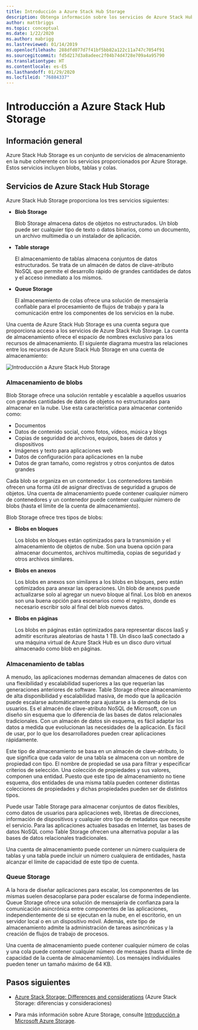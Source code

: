 ```yaml
---
title: Introducción a Azure Stack Hub Storage
description: Obtenga información sobre los servicios de Azure Stack Hub Storage.
author: mattbriggs
ms.topic: conceptual
ms.date: 1/22/2020
ms.author: mabrigg
ms.lastreviewed: 01/14/2019
ms.openlocfilehash: 288dfd077d7f41bf5bb82a122c11a747c7054f91
ms.sourcegitcommit: fd5d217d3a8adeec2f04b74d4728e709a4a95790
ms.translationtype: HT
ms.contentlocale: es-ES
ms.lasthandoff: 01/29/2020
ms.locfileid: "76884337"
---
```

# <a name="introduction-to-azure-stack-hub-storage"></a>Introducción a Azure Stack Hub Storage

## <a name="overview"></a>Información general

Azure Stack Hub Storage es un conjunto de servicios de almacenamiento en la nube coherente con los servicios proporcionados por Azure Storage. Estos servicios incluyen blobs, tablas y colas.

## <a name="azure-stack-hub-storage-services"></a>Servicios de Azure Stack Hub Storage

Azure Stack Hub Storage proporciona los tres servicios siguientes:

- **Blob Storage**

    Blob Storage almacena datos de objetos no estructurados. Un blob puede ser cualquier tipo de texto o datos binarios, como un documento, un archivo multimedia o un instalador de aplicación.

- **Table storage**

    El almacenamiento de tablas almacena conjuntos de datos estructurados. Se trata de un almacén de datos de clave-atributo NoSQL que permite el desarrollo rápido de grandes cantidades de datos y el acceso inmediato a los mismos.

- **Queue Storage**

    El almacenamiento de colas ofrece una solución de mensajería confiable para el procesamiento de flujos de trabajo y para la comunicación entre los componentes de los servicios en la nube.

Una cuenta de Azure Stack Hub Storage es una cuenta segura que proporciona acceso a los servicios de Azure Stack Hub Storage. La cuenta de almacenamiento ofrece el espacio de nombres exclusivo para los recursos de almacenamiento. El siguiente diagrama muestra las relaciones entre los recursos de Azure Stack Hub Storage en una cuenta de almacenamiento:

![Introducción a Azure Stack Hub Storage](media/azure-stack-storage-overview/AzureStackStorageOverview.png)

### <a name="blob-storage"></a>Almacenamiento de blobs

Blob Storage ofrece una solución rentable y escalable a aquellos usuarios con grandes cantidades de datos de objetos no estructurados para almacenar en la nube. Use esta característica para almacenar contenido como:

- Documentos
- Datos de contenido social, como fotos, vídeos, música y blogs
- Copias de seguridad de archivos, equipos, bases de datos y dispositivos
- Imágenes y texto para aplicaciones web
- Datos de configuración para aplicaciones en la nube
- Datos de gran tamaño, como registros y otros conjuntos de datos grandes

Cada blob se organiza en un contenedor. Los contenedores también ofrecen una forma útil de asignar directivas de seguridad a grupos de objetos. Una cuenta de almacenamiento puede contener cualquier número de contenedores y un contenedor puede contener cualquier número de blobs (hasta el límite de la cuenta de almacenamiento).

Blob Storage ofrece tres tipos de blobs:

- **Blobs en bloques**

    Los blobs en bloques están optimizados para la transmisión y el almacenamiento de objetos de nube. Son una buena opción para almacenar documentos, archivos multimedia, copias de seguridad y otros archivos similares.

- **Blobs en anexos**

    Los blobs en anexos son similares a los blobs en bloques, pero están optimizados para anexar las operaciones. Un blob de anexos puede actualizarse solo al agregar un nuevo bloque al final. Los blob en anexos son una buena opción para escenarios como el registro, donde es necesario escribir solo al final del blob nuevos datos.

- **Blobs en páginas**

    Los blobs en páginas están optimizados para representar discos IaaS y admitir escrituras aleatorias de hasta 1 TB. Un disco IaaS conectado a una máquina virtual de Azure Stack Hub es un disco duro virtual almacenado como blob en páginas.

### <a name="table-storage"></a>Almacenamiento de tablas

A menudo, las aplicaciones modernas demandan almacenes de datos con una flexibilidad y escalabilidad superiores a las que requerían las generaciones anteriores de software. Table Storage ofrece almacenamiento de alta disponibilidad y escalabilidad masiva, de modo que la aplicación puede escalarse automáticamente para ajustarse a la demanda de los usuarios. Es el almacén de clave-atributo NoSQL de Microsoft, con un diseño sin esquema que lo diferencia de las bases de datos relacionales tradicionales. Con un almacén de datos sin esquema, es fácil adaptar los datos a medida que evolucionan las necesidades de la aplicación. Es fácil de usar, por lo que los desarrolladores pueden crear aplicaciones rápidamente.

Este tipo de almacenamiento se basa en un almacén de clave-atributo, lo que significa que cada valor de una tabla se almacena con un nombre de propiedad con tipo. El nombre de propiedad se usa para filtrar y especificar criterios de selección. Una colección de propiedades y sus valores, componen una entidad. Puesto que este tipo de almacenamiento no tiene esquema, dos entidades de una misma tabla pueden contener distintas colecciones de propiedades y dichas propiedades pueden ser de distintos tipos.

Puede usar Table Storage para almacenar conjuntos de datos flexibles, como datos de usuarios para aplicaciones web, libretas de direcciones, información de dispositivos y cualquier otro tipo de metadatos que necesite el servicio. Para las aplicaciones actuales basadas en Internet, las bases de datos NoSQL como Table Storage ofrecen una alternativa popular a las bases de datos relacionales tradicionales.

Una cuenta de almacenamiento puede contener un número cualquiera de tablas y una tabla puede incluir un número cualquiera de entidades, hasta alcanzar el límite de capacidad de este tipo de cuenta.

### <a name="queue-storage"></a>Queue Storage

A la hora de diseñar aplicaciones para escalar, los componentes de las mismas suelen desacoplarse para poder escalarse de forma independiente. Queue Storage ofrece una solución de mensajería de confianza para la comunicación asincrónica entre componentes de las aplicaciones, independientemente de si se ejecutan en la nube, en el escritorio, en un servidor local o en un dispositivo móvil. Además, este tipo de almacenamiento admite la administración de tareas asincrónicas y la creación de flujos de trabajo de procesos.

Una cuenta de almacenamiento puede contener cualquier número de colas y una cola puede contener cualquier número de mensajes (hasta el límite de capacidad de la cuenta de almacenamiento). Los mensajes individuales pueden tener un tamaño máximo de 64 KB.

## <a name="next-steps"></a>Pasos siguientes

- [Azure Stack Storage: Differences and considerations](azure-stack-acs-differences.md) (Azure Stack Storage: diferencias y consideraciones)

- Para más información sobre Azure Storage, consulte [Introducción a Microsoft Azure Storage](/azure/storage/common/storage-introduction).
